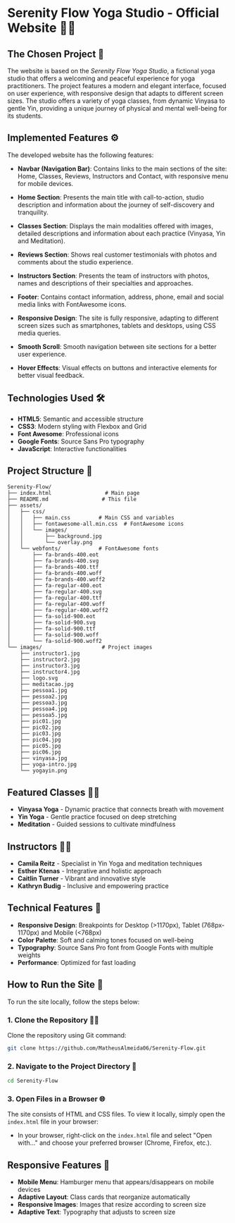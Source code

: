 # Serenity Flow Yoga Studio - Official Website 🧘‍♀️

## The Chosen Project 🏪

The website is based on the *Serenity Flow Yoga Studio*, a fictional yoga studio that offers a welcoming and peaceful experience for yoga practitioners. The project features a modern and elegant interface, focused on user experience, with responsive design that adapts to different screen sizes. The studio offers a variety of yoga classes, from dynamic Vinyasa to gentle Yin, providing a unique journey of physical and mental well-being for its students.

## Implemented Features ⚙️

The developed website has the following features:

- **Navbar (Navigation Bar)**: Contains links to the main sections of the site: Home, Classes, Reviews, Instructors and Contact, with responsive menu for mobile devices.
  
- **Home Section**: Presents the main title with call-to-action, studio description and information about the journey of self-discovery and tranquility.

- **Classes Section**: Displays the main modalities offered with images, detailed descriptions and information about each practice (Vinyasa, Yin and Meditation).

- **Reviews Section**: Shows real customer testimonials with photos and comments about the studio experience.

- **Instructors Section**: Presents the team of instructors with photos, names and descriptions of their specialties and approaches.

- **Footer**: Contains contact information, address, phone, email and social media links with FontAwesome icons.

- **Responsive Design**: The site is fully responsive, adapting to different screen sizes such as smartphones, tablets and desktops, using CSS media queries.

- **Smooth Scroll**: Smooth navigation between site sections for a better user experience.

- **Hover Effects**: Visual effects on buttons and interactive elements for better visual feedback.

## Technologies Used 🛠️

- **HTML5**: Semantic and accessible structure
- **CSS3**: Modern styling with Flexbox and Grid
- **Font Awesome**: Professional icons
- **Google Fonts**: Source Sans Pro typography
- **JavaScript**: Interactive functionalities

## Project Structure 📁

```
Serenity-Flow/
├── index.html                 # Main page
├── README.md                 # This file
├── assets/
│   ├── css/
│   │   ├── main.css         # Main CSS and variables
│   │   ├── fontawesome-all.min.css  # FontAwesome icons
│   │   └── images/
│   │       ├── background.jpg
│   │       └── overlay.png
│   └── webfonts/            # FontAwesome fonts
│       ├── fa-brands-400.eot
│       ├── fa-brands-400.svg
│       ├── fa-brands-400.ttf
│       ├── fa-brands-400.woff
│       ├── fa-brands-400.woff2
│       ├── fa-regular-400.eot
│       ├── fa-regular-400.svg
│       ├── fa-regular-400.ttf
│       ├── fa-regular-400.woff
│       ├── fa-regular-400.woff2
│       ├── fa-solid-900.eot
│       ├── fa-solid-900.svg
│       ├── fa-solid-900.ttf
│       ├── fa-solid-900.woff
│       └── fa-solid-900.woff2
└── images/                   # Project images
    ├── instructor1.jpg
    ├── instructor2.jpg
    ├── instructor3.jpg
    ├── instructor4.jpg
    ├── logo.svg
    ├── meditacao.jpg
    ├── pessoa1.jpg
    ├── pessoa2.jpg
    ├── pessoa3.jpg
    ├── pessoa4.jpg
    ├── pessoa5.jpg
    ├── pic01.jpg
    ├── pic02.jpg
    ├── pic03.jpg
    ├── pic04.jpg
    ├── pic05.jpg
    ├── pic06.jpg
    ├── vinyasa.jpg
    ├── yoga-intro.jpg
    └── yogayin.png
```

## Featured Classes 🧘‍♀️

- **Vinyasa Yoga** - Dynamic practice that connects breath with movement
- **Yin Yoga** - Gentle practice focused on deep stretching
- **Meditation** - Guided sessions to cultivate mindfulness

## Instructors 🧘‍♂️

- **Camila Reitz** - Specialist in Yin Yoga and meditation techniques
- **Esther Ktenas** - Integrative and holistic approach
- **Caitlin Turner** - Vibrant and innovative style
- **Kathryn Budig** - Inclusive and empowering practice

## Technical Features 🔧

- **Responsive Design**: Breakpoints for Desktop (>1170px), Tablet (768px-1170px) and Mobile (<768px)
- **Color Palette**: Soft and calming tones focused on well-being
- **Typography**: Source Sans Pro font from Google Fonts with multiple weights
- **Performance**: Optimized for fast loading

## How to Run the Site 🚀

To run the site locally, follow the steps below:

### 1. Clone the Repository 🧑‍💻

Clone the repository using Git command:

```bash
git clone https://github.com/MatheusAlmeida06/Serenity-Flow.git
```

### 2. Navigate to the Project Directory 📂

```bash
cd Serenity-Flow
```

### 3. Open Files in a Browser 🌐

The site consists of HTML and CSS files. To view it locally, simply open the `index.html` file in your browser:

- In your browser, right-click on the `index.html` file and select "Open with..." and choose your preferred browser (Chrome, Firefox, etc.).

## Responsive Features 📱

- **Mobile Menu**: Hamburger menu that appears/disappears on mobile devices
- **Adaptive Layout**: Class cards that reorganize automatically
- **Responsive Images**: Images that resize according to screen size
- **Adaptive Text**: Typography that adjusts to screen size
